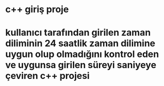 # c++ giriş proje
# kullanıcı tarafından girilen zaman diliminin 24 saatlik zaman dilimine uygun olup olmadığını kontrol eden ve uygunsa girilen süreyi saniyeye çeviren c++ projesi

